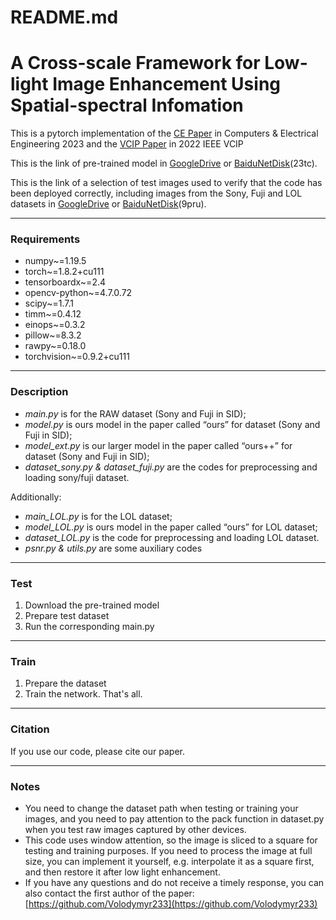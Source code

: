 # README.md

# A Cross-scale Framework for Low-light Image Enhancement Using Spatial-spectral Infomation

This is a pytorch implementation of the [CE Paper](https://www.sciencedirect.com/science/article/pii/S0045790623000332?dgcid=coauthor) in Computers & Electrical Engineering 2023 and the [VCIP Paper](https://ieeexplore.ieee.org/abstract/document/10008898) in 2022 IEEE VCIP

This is the link of pre-trained model in [GoogleDrive](https://drive.google.com/file/d/1_FIP_bz29hSXGJ4QBesm_5za1KWKGiYe/view?usp=share_link) or [BaiduNetDisk](https://pan.baidu.com/s/1a7w0ynDDQCIpc6S03JGPhg)(23tc).

This is the link of a selection of test images used to verify that the code has been deployed correctly, including images from the Sony, Fuji and LOL datasets in  [GoogleDrive](https://drive.google.com/file/d/12be57WxrCl6gzTOREav47paDwPg9OyMI/view?usp=share_link) or [BaiduNetDisk](https://pan.baidu.com/s/1fdZEqYm9zn-20VsVXz5z6g)(9pru).

---

### Requirements

- numpy~=1.19.5
- torch~=1.8.2+cu111
- tensorboardx~=2.4
- opencv-python~=4.7.0.72
- scipy~=1.7.1
- timm~=0.4.12
- einops~=0.3.2
- pillow~=8.3.2
- rawpy~=0.18.0
- torchvision~=0.9.2+cu111

---

### Description

- *main.py* is for the RAW dataset (Sony and Fuji in SID);
- *model.py* is ours model in the paper called “ours” for dataset (Sony and Fuji in SID);
- *model_ext.py* is our larger model in the paper called “ours++” for dataset (Sony and Fuji in SID);
- *dataset_sony.py & dataset_fuji.py* are the codes for preprocessing and loading sony/fuji dataset.

Additionally:

- *main_LOL.py* is for the LOL dataset;
- *model_LOL.py* is ours model in the paper called “ours” for LOL dataset;
- *dataset_LOL.py* is the code for preprocessing and loading LOL dataset.
- *psnr.py & utils.py* are some auxiliary codes

---

### Test

1. Download the pre-trained model
2. Prepare test dataset
3. Run the corresponding main.py

---

### Train

1. Prepare the dataset
2. Train the network. That's all.

---

### Citation

If you use our code, please cite our paper.

---

### Notes

- You need to change the dataset path when testing or training your images, and you need to pay attention to the pack function in dataset.py when you test raw images captured by other devices.
- This code uses window attention, so the image is sliced to a square for testing and training purposes. If you need to process the image at full size, you can implement it yourself, e.g. interpolate it as a square first, and then restore it after low light enhancement.
- If you have any questions and do not receive a timely response, you can also contact the first author of the paper: [https://github.com/Volodymyr233](https://github.com/Volodymyr233)
